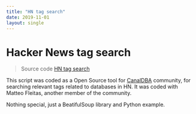 ```yaml
---
title: "HN tag search"
date: 2019-11-01
layout: single
---
```


# Hacker News tag search

> Source code [HN tag search](https://gitlab.com/canaldba/community-projects/hntagsearch)

This script was coded as a Open Source tool for [CanalDBA](https://canaldba.com) community, for searching
relevant tags related to databases in HN. It was coded with Matteo Fleitas, another member of the community.

Nothing special, just a BeatifulSoup library and Python example.

